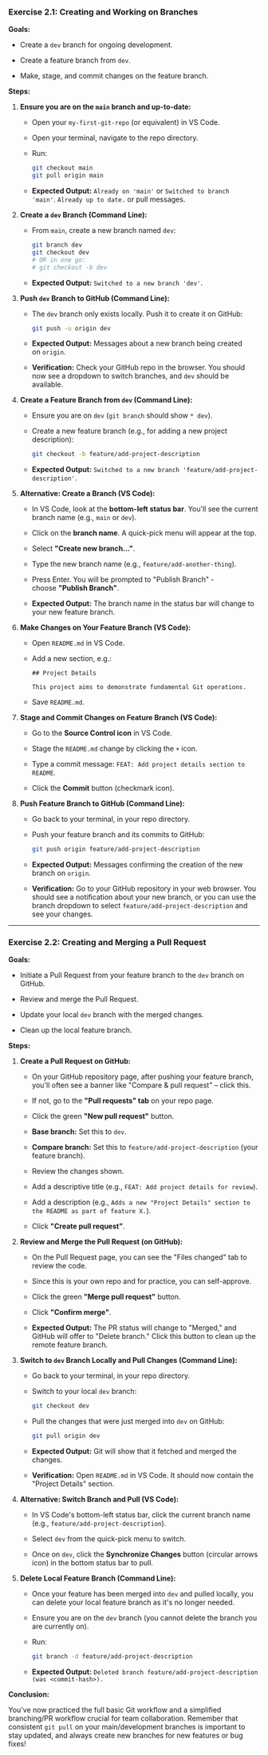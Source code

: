 ### Exercise 2.1: Creating and Working on Branches

**Goals:**

- Create a `dev` branch for ongoing development.
    
- Create a feature branch from `dev`.
    
- Make, stage, and commit changes on the feature branch.
    

**Steps:**

1. **Ensure you are on the `main` branch and up-to-date:**
    
    - Open your `my-first-git-repo` (or equivalent) in VS Code.
        
    - Open your terminal, navigate to the repo directory.
        
    - Run:
        
        
        ```bash
        git checkout main
        git pull origin main
        ```
        
    - **Expected Output:** `Already on 'main'` or `Switched to branch 'main'`. `Already up to date.` or pull messages.
        
2. **Create a `dev` Branch (Command Line):**
    
    - From `main`, create a new branch named `dev`:
        
        
        ```bash
        git branch dev
        git checkout dev
        # OR in one go:
        # git checkout -b dev
        ```
        
    - **Expected Output:** `Switched to a new branch 'dev'`.
        
3. **Push `dev` Branch to GitHub (Command Line):**
    
    - The `dev` branch only exists locally. Push it to create it on GitHub:
        
        
        ```bash
        git push -u origin dev
        ```
        
    - **Expected Output:** Messages about a new branch being created on `origin`.
        
    - **Verification:** Check your GitHub repo in the browser. You should now see a dropdown to switch branches, and `dev` should be available.
        
4. **Create a Feature Branch from `dev` (Command Line):**
    
    - Ensure you are on `dev` (`git branch` should show `* dev`).
        
    - Create a new feature branch (e.g., for adding a new project description):
        
        
        ```bash
        git checkout -b feature/add-project-description
        ```
        
    - **Expected Output:** `Switched to a new branch 'feature/add-project-description'`.
        
5. **Alternative: Create a Branch (VS Code):**
    
    - In VS Code, look at the **bottom-left status bar**. You'll see the current branch name (e.g., `main` or `dev`).
        
    - Click on the **branch name**. A quick-pick menu will appear at the top.
        
    - Select **"Create new branch..."**.
        
    - Type the new branch name (e.g., `feature/add-another-thing`).
        
    - Press Enter. You will be prompted to "Publish Branch" - choose **"Publish Branch"**.
        
    - **Expected Output:** The branch name in the status bar will change to your new feature branch.
        
6. **Make Changes on Your Feature Branch (VS Code):**
    
    - Open `README.md` in VS Code.
        
    - Add a new section, e.g.:
        
        ```
        ## Project Details
        
        This project aims to demonstrate fundamental Git operations.
        ```
        
    - Save `README.md`.
        
7. **Stage and Commit Changes on Feature Branch (VS Code):**
    
    - Go to the **Source Control icon** in VS Code.
        
    - Stage the `README.md` change by clicking the `+` icon.
        
    - Type a commit message: `FEAT: Add project details section to README`.
        
    - Click the **Commit** button (checkmark icon).
        
8. **Push Feature Branch to GitHub (Command Line):**
    
    - Go back to your terminal, in your repo directory.
        
    - Push your feature branch and its commits to GitHub:
        
        
        ```bash
        git push origin feature/add-project-description
        ```
        
    - **Expected Output:** Messages confirming the creation of the new branch on `origin`.
        
    - **Verification:** Go to your GitHub repository in your web browser. You should see a notification about your new branch, or you can use the branch dropdown to select `feature/add-project-description` and see your changes.
        

---

### Exercise 2.2: Creating and Merging a Pull Request

**Goals:**

- Initiate a Pull Request from your feature branch to the `dev` branch on GitHub.
    
- Review and merge the Pull Request.
    
- Update your local `dev` branch with the merged changes.
    
- Clean up the local feature branch.
    

**Steps:**

1. **Create a Pull Request on GitHub:**
    
    - On your GitHub repository page, after pushing your feature branch, you'll often see a banner like "Compare & pull request" – click this.
        
    - If not, go to the **"Pull requests" tab** on your repo page.
        
    - Click the green **"New pull request"** button.
        
    - **Base branch:** Set this to `dev`.
        
    - **Compare branch:** Set this to `feature/add-project-description` (your feature branch).
        
    - Review the changes shown.
        
    - Add a descriptive title (e.g., `FEAT: Add project details for review`).
        
    - Add a description (e.g., `Adds a new "Project Details" section to the README as part of feature X.`).
        
    - Click **"Create pull request"**.
        
2. **Review and Merge the Pull Request (on GitHub):**
    
    - On the Pull Request page, you can see the "Files changed" tab to review the code.
        
    - Since this is your own repo and for practice, you can self-approve.
        
    - Click the green **"Merge pull request"** button.
        
    - Click **"Confirm merge"**.
        
    - **Expected Output:** The PR status will change to "Merged," and GitHub will offer to "Delete branch." Click this button to clean up the remote feature branch.
        
3. **Switch to `dev` Branch Locally and Pull Changes (Command Line):**
    
    - Go back to your terminal, in your repo directory.
        
    - Switch to your local `dev` branch:
        
        
        ```bash
        git checkout dev
        ```
        
    - Pull the changes that were just merged into `dev` on GitHub:
        
        ```bash
        git pull origin dev
        ```
        
    - **Expected Output:** Git will show that it fetched and merged the changes.
        
    - **Verification:** Open `README.md` in VS Code. It should now contain the "Project Details" section.
        
4. **Alternative: Switch Branch and Pull (VS Code):**
    
    - In VS Code's bottom-left status bar, click the current branch name (e.g., `feature/add-project-description`).
        
    - Select `dev` from the quick-pick menu to switch.
        
    - Once on `dev`, click the **Synchronize Changes** button (circular arrows icon) in the bottom status bar to pull.
        
5. **Delete Local Feature Branch (Command Line):**
    
    - Once your feature has been merged into `dev` and pulled locally, you can delete your local feature branch as it's no longer needed.
        
    - Ensure you are on the `dev` branch (you cannot delete the branch you are currently on).
        
    - Run:
        
        
        ```bash
        git branch -d feature/add-project-description
        ```
        
    - **Expected Output:** `Deleted branch feature/add-project-description (was <commit-hash>).`
        

**Conclusion:**

You've now practiced the full basic Git workflow and a simplified branching/PR workflow crucial for team collaboration. Remember that consistent `git pull` on your main/development branches is important to stay updated, and always create new branches for new features or bug fixes!
